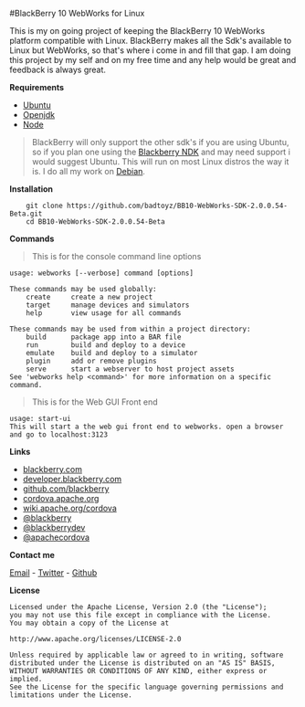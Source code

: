<!--- http://notehub.org/2013/12/6/-2 -->
#BlackBerry 10 WebWorks for Linux


This is my on going project of keeping the BlackBerry 10 WebWorks platform compatible with Linux. BlackBerry makes all the Sdk's available to Linux but WebWorks, so that's where i come in and fill that gap. I am doing this project by my self and on my free time and any help would be great and feedback is always great.

**Requirements**

*	[Ubuntu](http://www.ubuntu.com/)
*	[Openjdk](http://openjdk.java.net/)
*	[Node](http://nodejs.org)

> BlackBerry will only support the other sdk's if you are using Ubuntu, so if you plan one using the [Blackberry NDK](http://developer.blackberry.com/native/) and may need support i would suggest Ubuntu. This will run on most Linux distros the way it is. I do all my work on [Debian](http://debian.org). 

**Installation**

		git clone https://github.com/badtoyz/BB10-WebWorks-SDK-2.0.0.54-Beta.git
		cd BB10-WebWorks-SDK-2.0.0.54-Beta
		

**Commands**
    

> This is for the console command line options

    usage: webworks [--verbose] command [options]

    These commands may be used globally:
        create     create a new project
        target     manage devices and simulators
        help       view usage for all commands

    These commands may be used from within a project directory:
        build      package app into a BAR file
        run        build and deploy to a device
        emulate    build and deploy to a simulator
        plugin     add or remove plugins
        serve      start a webserver to host project assets
    See 'webworks help <command>' for more information on a specific command.


> This is for the Web GUI Front end    

    usage: start-ui
    This will start a the web gui front end to webworks. open a browser and go to localhost:3123 

**Links**

*	[blackberry.com](http://blackberry.com)
*	[developer.blackberry.com](http://developer.blackberry.com/) 
*	[github.com/blackberry](https://github.com/blackberry)
*	[cordova.apache.org](https://cordova.apache.org/)
*	[wiki.apache.org/cordova](https://wiki.apache.org/cordova/)
*	[@blackberry](https://twitter.com/blackberry)
*	[@blackberrydev](https://twitter.com/blackberrydev)
*	[@apachecordova](https://twitter.com/apachecordova)


**Contact me**

[Email](mailto:badtoyz@gmail.com) - [Twitter](https://twitter.com/badtoyz) - [Github](https://github.com/badtoyz)

**License**

	Licensed under the Apache License, Version 2.0 (the "License");
 	you may not use this file except in compliance with the License.
 	You may obtain a copy of the License at

 	http://www.apache.org/licenses/LICENSE-2.0

 	Unless required by applicable law or agreed to in writing, software
 	distributed under the License is distributed on an "AS IS" BASIS,
 	WITHOUT WARRANTIES OR CONDITIONS OF ANY KIND, either express or implied.
 	See the License for the specific language governing permissions and
 	limitations under the License.